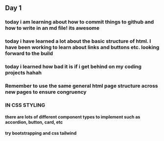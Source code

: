 ## Day 1
### today i am learning about how to commit things to github and how to write in an md file! its awesome


### today i have learned a lot about the basic structure of html. I have been working to learn about links and buttons etc. looking forward to the build

### today i learned how bad it is if i get behind on my coding projects hahah

### Remember to use the same general html page structure across new pages to ensure congruency

### IN CSS STYLING
#### there are lots of different component types to implement such as accordion, button, card, etc
#### try bootstrapping and css tailwind